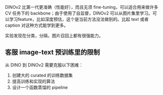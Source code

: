 DINOv2 比第一代更准确（性能好），而且无须 fine-tuning，可以适合用来做许多 CV 任务下的 backbone；由于使用了自监督，DINOv2 可以从图片集里学习。可以学习feature，比如深度预估，这个是当前方法没法做到的。比起 text 或者 caption 对这种方式能学到更多。

实验发现在分类，分隔，图片召回上都有很强能力。

## 客服 image-text 预训练里的限制
从 DINO 到 DINOv2 需要克服以下困难：

1. 创建大的 curated 的训练数据集
2. 提高训练和实现的算法
3. 设计一个函数蒸馏的 pipeline

